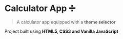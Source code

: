 # Calculator App ➗

> A calculator app equipped with a **theme selector**  

Project built using **HTML5, CSS3 and Vanilla JavaScript**
